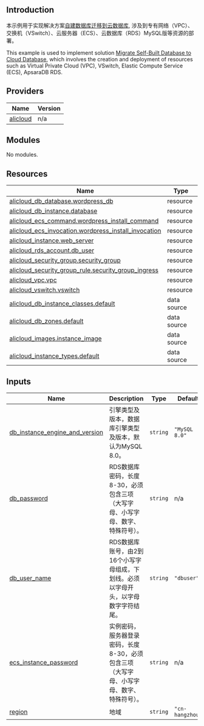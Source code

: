 ## Introduction
<!-- DOCS_DESCRIPTION_CN -->
本示例用于实现解决方案[自建数据库迁移到云数据库](https://www.aliyun.com/solution/tech-solution/mysql-rds), 涉及到专有网络（VPC）、交换机（VSwitch）、云服务器（ECS）、云数据库（RDS）MySQL版等资源的部署。
<!-- DOCS_DESCRIPTION_CN -->

<!-- DOCS_DESCRIPTION_EN -->
This example is used to implement solution [Migrate Self-Built Database to Cloud Database](https://www.aliyun.com/solution/tech-solution/mysql-rds), which involves the creation and deployment of resources such as Virtual Private Cloud (VPC), VSwitch, Elastic Compute Service (ECS), ApsaraDB RDS.
<!-- DOCS_DESCRIPTION_EN -->

<!-- BEGIN_TF_DOCS -->
## Providers

| Name | Version |
|------|---------|
| <a name="provider_alicloud"></a> [alicloud](#provider\_alicloud) | n/a |

## Modules

No modules.

## Resources

| Name | Type |
|------|------|
| [alicloud_db_database.wordpress_db](https://registry.terraform.io/providers/aliyun/alicloud/latest/docs/resources/db_database) | resource |
| [alicloud_db_instance.database](https://registry.terraform.io/providers/aliyun/alicloud/latest/docs/resources/db_instance) | resource |
| [alicloud_ecs_command.wordpress_install_command](https://registry.terraform.io/providers/aliyun/alicloud/latest/docs/resources/ecs_command) | resource |
| [alicloud_ecs_invocation.wordpress_install_invocation](https://registry.terraform.io/providers/aliyun/alicloud/latest/docs/resources/ecs_invocation) | resource |
| [alicloud_instance.web_server](https://registry.terraform.io/providers/aliyun/alicloud/latest/docs/resources/instance) | resource |
| [alicloud_rds_account.db_user](https://registry.terraform.io/providers/aliyun/alicloud/latest/docs/resources/rds_account) | resource |
| [alicloud_security_group.security_group](https://registry.terraform.io/providers/aliyun/alicloud/latest/docs/resources/security_group) | resource |
| [alicloud_security_group_rule.security_group_ingress](https://registry.terraform.io/providers/aliyun/alicloud/latest/docs/resources/security_group_rule) | resource |
| [alicloud_vpc.vpc](https://registry.terraform.io/providers/aliyun/alicloud/latest/docs/resources/vpc) | resource |
| [alicloud_vswitch.vswitch](https://registry.terraform.io/providers/aliyun/alicloud/latest/docs/resources/vswitch) | resource |
| [alicloud_db_instance_classes.default](https://registry.terraform.io/providers/aliyun/alicloud/latest/docs/data-sources/db_instance_classes) | data source |
| [alicloud_db_zones.default](https://registry.terraform.io/providers/aliyun/alicloud/latest/docs/data-sources/db_zones) | data source |
| [alicloud_images.instance_image](https://registry.terraform.io/providers/aliyun/alicloud/latest/docs/data-sources/images) | data source |
| [alicloud_instance_types.default](https://registry.terraform.io/providers/aliyun/alicloud/latest/docs/data-sources/instance_types) | data source |

## Inputs

| Name | Description | Type | Default | Required |
|------|-------------|------|---------|:--------:|
| <a name="input_db_instance_engine_and_version"></a> [db\_instance\_engine\_and\_version](#input\_db\_instance\_engine\_and\_version) | 引擎类型及版本，数据库引擎类型及版本，默认为MySQL 8.0。 | `string` | `"MySQL 8.0"` | no |
| <a name="input_db_password"></a> [db\_password](#input\_db\_password) | RDS数据库密码，长度8-30，必须包含三项（大写字母、小写字母、数字、特殊符号）。 | `string` | n/a | yes |
| <a name="input_db_user_name"></a> [db\_user\_name](#input\_db\_user\_name) | RDS数据库账号，由2到16个小写字母组成，下划线。必须以字母开头，以字母数字字符结尾。 | `string` | `"dbuser"` | no |
| <a name="input_ecs_instance_password"></a> [ecs\_instance\_password](#input\_ecs\_instance\_password) | 实例密码，服务器登录密码，长度8-30，必须包含三项（大写字母、小写字母、数字、特殊符号）。 | `string` | n/a | yes |
| <a name="input_region"></a> [region](#input\_region) | 地域 | `string` | `"cn-hangzhou"` | no |
<!-- END_TF_DOCS -->